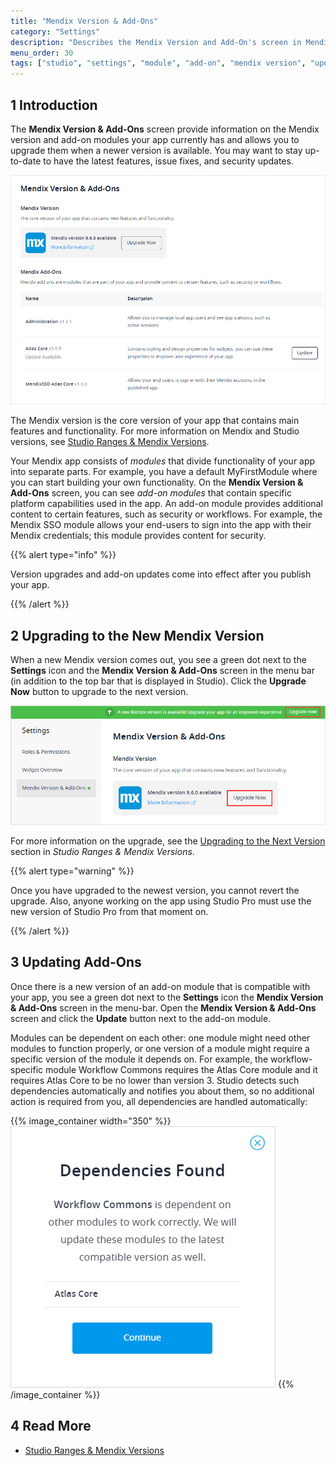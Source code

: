```yaml
---
title: "Mendix Version & Add-Ons"
category: "Settings"
description: "Describes the Mendix Version and Add-On's screen in Mendix Studio."
menu_order: 30
tags: ["studio", "settings", "module", "add-on", "mendix version", "update", "modules"]
---
```


## 1 Introduction

The **Mendix Version & Add-Ons** screen provide information on the Mendix version and add-on modules your app currently has and allows you to upgrade them when a newer version is available. You may want to stay up-to-date to have the latest features, issue fixes, and security updates. 

![Mendix Version &Add-Ons Screen](attachments/settings-version-and-add-ons/version-and-add-ons-screen.png)

The Mendix version is the core version of your app that contains main features and functionality. For more information on Mendix and Studio versions, see [Studio Ranges & Mendix Versions](general-versions).

Your Mendix app consists of *modules* that divide functionality of your app into separate parts. For example, you have a default MyFirstModule where you can start building your own functionality. On the **Mendix Version & Add-Ons** screen, you can see *add-on modules* that contain specific platform capabilities used in the app. An add-on module provides additional content to certain features, such as security or workflows. For example, the Mendix SSO module allows your end-users to sign into the app with their Mendix credentials; this module provides content for security. 

{{% alert type="info" %}} 

Version upgrades and add-on updates come into effect after you publish your app.

{{% /alert %}} 

## 2 Upgrading to the New Mendix Version 

When a new Mendix version comes out, you see a green dot next to the **Settings** icon and the **Mendix Version & Add-Ons** screen in the menu bar (in addition to the top bar that is displayed in Studio). Click the **Upgrade Now** button to upgrade to the next version.

![Upgrade Now Button](attachments/settings-version-and-add-ons/upgrade-now-button.png)

For more information on the upgrade, see the [Upgrading to the Next Version](general-versions#upgrade) section in *Studio Ranges & Mendix Versions*.

{{% alert type="warning" %}} 

Once you have upgraded to the newest version, you cannot revert the upgrade. Also, anyone working on the app using Studio Pro must use the new version of Studio Pro from that moment on.

{{% /alert %}}    

## 3 Updating Add-Ons

Once there is a new version of an add-on module that is compatible with your app, you see a green dot next to the **Settings** icon the **Mendix Version & Add-Ons** screen in the menu-bar. Open the **Mendix Version & Add-Ons** screen and click the **Update** button next to the add-on module. 

Modules can be dependent on each other: one module might need other modules to function properly, or one version of a module might require a specific version of the module it depends on. For example, the workflow-specific module Workflow Commons requires the Atlas Core module and it requires Atlas Core to be no lower than version 3. Studio detects such dependencies automatically and notifies you about them, so no additional action is required from you, all dependencies are handled automatically:

{{% image_container width="350" %}}
![Dependencies Found Pop-up Window](attachments/settings-version-and-add-ons/dependencies-found.png)
{{% /image_container %}}

## 4 Read More

* [Studio Ranges & Mendix Versions](general-versions)
